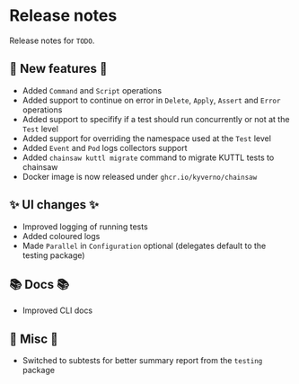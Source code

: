 # Release notes

Release notes for `TODO`.

<!--
## :star: Examples :star:

## :boat: Tutorials :boat:

## :wrench: Fixes :wrench:
-->

## :dizzy: New features :dizzy:

- Added `Command` and `Script` operations
- Added support to continue on error in `Delete`, `Apply`, `Assert` and `Error` operations
- Added support to specifify if a test should run concurrently or not at the `Test` level
- Added support for overriding the namespace used at the `Test` level
- Added `Event` and `Pod` logs collectors support
- Added `chainsaw kuttl migrate` command to migrate KUTTL tests to chainsaw
- Docker image is now released under `ghcr.io/kyverno/chainsaw`

## :sparkles: UI changes :sparkles:

- Improved logging of running tests
- Added coloured logs
- Made `Parallel` in `Configuration` optional (delegates default to the testing package)

## :books: Docs :books:

- Improved CLI docs

## :guitar: Misc :guitar:

- Switched to subtests for better summary report from the `testing` package
